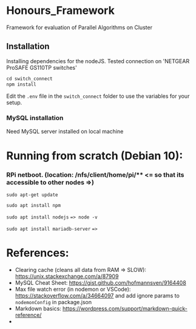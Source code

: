 # Honours_Framework
Framework for evaluation of Parallel Algorithms on Cluster


## Installation

Installing dependencies for the nodeJS.
Tested connection on 'NETGEAR ProSAFE GS110TP switches'

```s
cd switch_connect
npm install
```

Edit the  ```.env``` file in the ```switch_connect``` folder to use the variables for your setup.

### MySQL installation

Need MySQL server installed on local machine




# Running from scratch (Debian 10):
### RPi netboot. (location: /nfs/client/home/pi/** <= so that its accessible to other nodes =>)
`sudo apt-get update`

`sudo apt install npm`

<!-- Only if needed -->
`sudo apt install nodejs`
    `=> node -v`

`sudo apt install mariadb-server`
    `=> `




# References:

* Clearing cache (cleans all data from RAM => SLOW): https://unix.stackexchange.com/a/87909 
* MySQL Cheat Sheet: https://gist.github.com/hofmannsven/9164408
* Max file watch error (in nodemon or VSCode): https://stackoverflow.com/a/34664097 and add ignore params to `nodemonConfig` in package.json
* Markdown basics: https://wordpress.com/support/markdown-quick-reference/
* 

